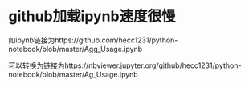 # github加载ipynb速度很慢
如ipynb链接为https://github.com/hecc1231/python-notebook/blob/master/Agg_Usage.ipynb

可以转换为链接为https://nbviewer.jupyter.org/github/hecc1231/python-notebook/blob/master/Ag_Usage.ipynb
